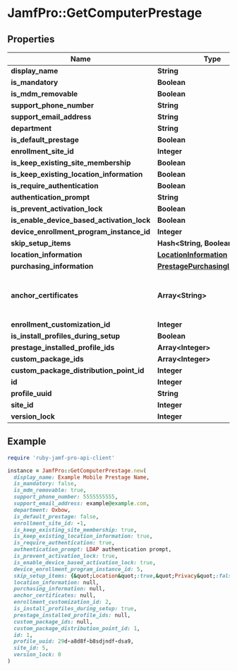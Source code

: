 # JamfPro::GetComputerPrestage

## Properties

| Name | Type | Description | Notes |
| ---- | ---- | ----------- | ----- |
| **display_name** | **String** |  |  |
| **is_mandatory** | **Boolean** |  |  |
| **is_mdm_removable** | **Boolean** |  |  |
| **support_phone_number** | **String** |  |  |
| **support_email_address** | **String** |  |  |
| **department** | **String** |  |  |
| **is_default_prestage** | **Boolean** |  |  |
| **enrollment_site_id** | **Integer** |  |  |
| **is_keep_existing_site_membership** | **Boolean** |  |  |
| **is_keep_existing_location_information** | **Boolean** |  |  |
| **is_require_authentication** | **Boolean** |  |  |
| **authentication_prompt** | **String** |  |  |
| **is_prevent_activation_lock** | **Boolean** |  |  |
| **is_enable_device_based_activation_lock** | **Boolean** |  |  |
| **device_enrollment_program_instance_id** | **Integer** |  |  |
| **skip_setup_items** | **Hash&lt;String, Boolean&gt;** |  | [optional] |
| **location_information** | [**LocationInformation**](LocationInformation.md) |  |  |
| **purchasing_information** | [**PrestagePurchasingInformation**](PrestagePurchasingInformation.md) |  |  |
| **anchor_certificates** | **Array&lt;String&gt;** | The Base64 encoded PEM Certificate | [optional] |
| **enrollment_customization_id** | **Integer** |  | [optional] |
| **is_install_profiles_during_setup** | **Boolean** |  |  |
| **prestage_installed_profile_ids** | **Array&lt;Integer&gt;** |  |  |
| **custom_package_ids** | **Array&lt;Integer&gt;** |  |  |
| **custom_package_distribution_point_id** | **Integer** |  |  |
| **id** | **Integer** |  | [optional] |
| **profile_uuid** | **String** |  | [optional] |
| **site_id** | **Integer** |  | [optional] |
| **version_lock** | **Integer** |  | [optional] |

## Example

```ruby
require 'ruby-jamf-pro-api-client'

instance = JamfPro::GetComputerPrestage.new(
  display_name: Example Mobile Prestage Name,
  is_mandatory: false,
  is_mdm_removable: true,
  support_phone_number: 5555555555,
  support_email_address: example@example.com,
  department: Oxbow,
  is_default_prestage: false,
  enrollment_site_id: -1,
  is_keep_existing_site_membership: true,
  is_keep_existing_location_information: true,
  is_require_authentication: true,
  authentication_prompt: LDAP authentication prompt,
  is_prevent_activation_lock: true,
  is_enable_device_based_activation_lock: true,
  device_enrollment_program_instance_id: 5,
  skip_setup_items: {&quot;Location&quot;:true,&quot;Privacy&quot;:false},
  location_information: null,
  purchasing_information: null,
  anchor_certificates: null,
  enrollment_customization_id: 2,
  is_install_profiles_during_setup: true,
  prestage_installed_profile_ids: null,
  custom_package_ids: null,
  custom_package_distribution_point_id: 1,
  id: 1,
  profile_uuid: 29d-a8d8f-b8sdjndf-dsa9,
  site_id: 5,
  version_lock: 0
)
```


